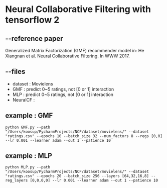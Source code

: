 # Neural Collaborative Filtering with tensorflow 2


## --reference paper

Generalized Matrix Factorization (GMF) recommender model in:
He Xiangnan et al. Neural Collaborative Filtering. In WWW 2017.  


## --files
+ dataset : Movielens
+ GMF : predict 0~5 ratings, not [0 or 1] interaction
+ MLP : predict 0~5 ratings, not [0 or 1] interaction
+ NeuralCF :

## example : GMF
```
python GMF.py --path "/Users/koosup/PycharmProjects/NCF/dataset/movielens/" --dataset "ratings.csv" --epochs 10 --batch_size 32 --num_factors 8 --regs [0,0] --lr 0.001 --learner adam --out 1 --patience 10
```
## example : MLP
```
python MLP.py --path "/Users/koosup/PycharmProjects/NCF/dataset/movielens/" --dataset "ratings.csv" --epochs 20 --batch_size 256 --layers [64,32,16,8] --reg_layers [0,0,0,0] --lr 0.001 --learner adam --out 1 --patience 10
```

